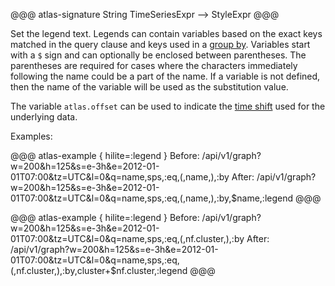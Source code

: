 @@@ atlas-signature
String
TimeSeriesExpr
-->
StyleExpr
@@@

Set the legend text. Legends can contain variables based on the
exact keys matched in the query clause and keys used in a
[group by](by.md). Variables start with a `$` sign and can optionally
be enclosed between parentheses. The parentheses are required for cases
where the characters immediately following the name could be a part
of the name. If a variable is not defined, then the name of the variable
will be used as the substitution value.

The variable `atlas.offset` can be used to indicate the [time shift](offset.md)
used for the underlying data.

Examples:

@@@ atlas-example { hilite=:legend }
Before: /api/v1/graph?w=200&h=125&s=e-3h&e=2012-01-01T07:00&tz=UTC&l=0&q=name,sps,:eq,(,name,),:by
After: /api/v1/graph?w=200&h=125&s=e-3h&e=2012-01-01T07:00&tz=UTC&l=0&q=name,sps,:eq,(,name,),:by,$name,:legend
@@@

@@@ atlas-example { hilite=:legend }
Before: /api/v1/graph?w=200&h=125&s=e-3h&e=2012-01-01T07:00&tz=UTC&l=0&q=name,sps,:eq,(,nf.cluster,),:by
After: /api/v1/graph?w=200&h=125&s=e-3h&e=2012-01-01T07:00&tz=UTC&l=0&q=name,sps,:eq,(,nf.cluster,),:by,cluster+$nf.cluster,:legend
@@@
